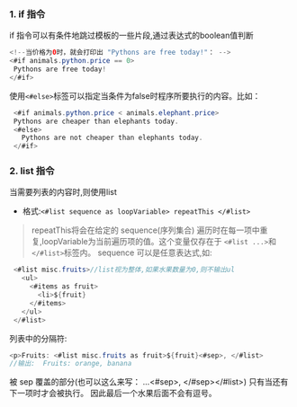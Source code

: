 ### 1. if 指令
 if 指令可以有条件地跳过模板的一些片段,通过表达式的boolean值判断
 ```java
 <!--当价格为0时，就会打印出 "Pythons are free today!"： -->
 <#if animals.python.price == 0>
  Pythons are free today!
</#if> 
 ```
 使用```<#else>```标签可以指定当条件为false时程序所要执行的内容。比如：
 ```java
  <#if animals.python.price < animals.elephant.price>
  Pythons are cheaper than elephants today.
  <#else>
    Pythons are not cheaper than elephants today.
  </#if>
 ```
### 2. list 指令
 当需要列表的内容时,则使用list
 - 格式:```<#list sequence as loopVariable> repeatThis </#list>```
 > repeatThis将会在给定的 sequence(序列集合) 遍历时在每一项中重复,loopVariable为当前遍历项的值。这个变量仅存在于 ```<#list ...>```和```</#list>```标签内。
 > sequence 可以是任意表达式,如:
 ```java
  <#list misc.fruits>//list视为整体,如果水果数量为0,则不输出ul
    <ul>
      <#items as fruit>
        <li>${fruit}
      </#items>
    </ul>
  </#list>
 ```
 列表中的分隔符:
 ```java
 <p>Fruits: <#list misc.fruits as fruit>${fruit}<#sep>, </#list>
 //输出:  Fruits: orange, banana
 ```
被 sep 覆盖的部分(也可以这么来写： ...<#sep>, </#sep></#list>) 只有当还有下一项时才会被执行。 因此最后一个水果后面不会有逗号。